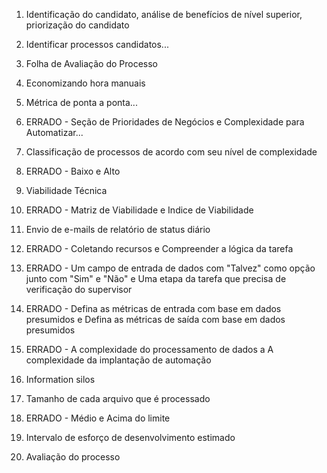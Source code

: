 1. Identificação do candidato, análise de benefícios de nível superior, priorização do candidato


2. Identificar processos candidatos...

3. Folha de Avaliação do Processo


4. Economizando hora manuais


5. Métrica de ponta a ponta...

6. ERRADO - Seção de Prioridades de Negócios e Complexidade para Automatizar...


7. Classificação de processos de acordo com seu nível de complexidade


8. ERRADO - Baixo e Alto


9. Viabilidade Técnica


10. ERRADO - Matriz de Viabilidade e Indice de Viabilidade

11. Envio de e-mails de relatório de status diário

12. ERRADO - Coletando recursos e Compreender a lógica da tarefa


13. ERRADO - Um campo de entrada de dados com "Talvez" como opção junto com "Sim" e "Não" e Uma etapa da tarefa que precisa de verificação do supervisor


14. ERRADO - Defina as métricas de entrada com base em dados presumidos e Defina as métricas de saída com base em dados presumidos

15. ERRADO - A complexidade do processamento de dados a A complexidade da implantação de automação

16. Information silos

17. Tamanho de cada arquivo que é processado

18. ERRADO - Médio e Acima do limite

19. Intervalo de esforço de desenvolvimento estimado

20. Avaliação do processo